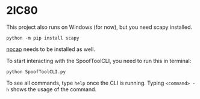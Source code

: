 # 2IC80

This project also runs on Windows (for now), but you need scapy installed. 
```
python -m pip install scapy
```

[npcap](https://npcap.com/#download) needs to be installed as well. 

To start interacting with the SpoofToolCLI, you need to run this in terminal:

```
python SpoofToolCLI.py
```

To see all commands, type ```help``` once the CLI is running.
Typing ```<command> -h``` shows the usage of the command.